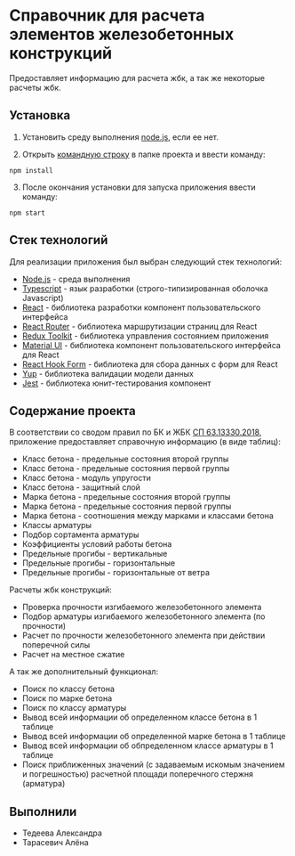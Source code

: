 # Справочник для расчета элементов железобетонных конструкций

Предоставляет информацию для расчета жбк, а так же некоторые расчеты жбк.

## Установка

1. Установить среду выполнения [node.js](https://nodejs.org/ru), если ее нет.

2. Открыть [командную строку](https://ab57.ru/cmdlist.html) в папке проекта и ввести команду:

```
npm install
```

3. После окончания установки для запуска приложения ввести команду:

```
npm start
```

## Стек технологий

Для реализации приложения был выбран следующий стек технологий:

- [Node.js](https://nodejs.org/en) - среда выполнения
- [Typescript](https://www.typescriptlang.org/) - язык разработки (строго-типизированная оболочка Javascript)
- [React](https://ru.reactjs.org/) - библиотека разработки компонент пользовательского интерфейса
- [React Router](https://reactrouter.com/en/main) - библиотека маршрутизации страниц для React
- [Redux Toolkit](https://redux-toolkit.js.org/) - библиотека управления состоянием приложения
- [Material UI](https://mui.com/) - библиотека компонент пользовательского интерфейса для React
- [React Hook Form](https://react-hook-form.com/) - библиотека для сбора данных с форм для React
- [Yup](https://github.com/jquense/yup) - библиотека валидации модели данных
- [Jest](https://jestjs.io/) - библиотека юнит-тестирования компонент

## Содержание проекта

В соответствии со сводом правил по БК и ЖБК [СП 63.13330.2018](https://files.stroyinf.ru/Data2/1/4293732/4293732352.pdf),
приложение предоставляет справочную информацию (в виде таблиц):

- Класс бетона - предельные состояния второй группы
- Класс бетона - предельные состояния первой группы
- Класс бетона - модуль упругости
- Класс бетона - защитный слой
- Марка бетона - предельные состояния второй группы
- Марка бетона - предельные состояния первой группы
- Марка бетона - соотношения между марками и классами бетона
- Классы арматуры
- Подбор сортамента арматуры
- Коэффициенты условий работы бетона
- Предельные прогибы - вертикальные
- Предельные прогибы - горизонтальные
- Предельные прогибы - горизонтальные от ветра

Расчеты жбк конструкций:

- Проверка прочности изгибаемого железобетонного элемента
- Подбор арматуры изгибаемого железобетонного элемента (по прочности)
- Расчет по прочности железобетонного элемента при действии поперечной силы
- Расчет на местное сжатие

А так же дополнительный функционал:

- Поиск по классу бетона
- Поиск по марке бетона
- Поиск по классу арматуры
- Вывод всей информации об определенном классе бетона в 1 таблице
- Вывод всей информации об определенной марке бетона в 1 таблице
- Вывод всей информации об обпределенном классе арматуры в 1 таблице
- Поиск приближенных значений (с задаваемым искомым значением и погрешностью) расчетной площади поперечного стержня (арматура)

## Выполнили

- Тедеева Александра
- Тарасевич Алёна
